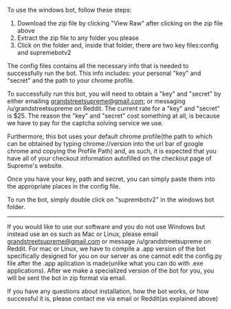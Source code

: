 To use the windows bot, follow these steps:
1. Download the zip file by clicking "View Raw" after clicking on the zip file above
2. Extract the zip file to any folder you please
3. Click on the folder and, inside that folder, there are two key files:config and supremebotv2

The config files contains all the necessary info that is needed to successfully run the bot. This info includes: your personal "key" and "secret" and the path to your chrome profile.

To successfully run this bot, you will need to obtain a "key" and "secret" by either emailing grandstreetsupreme@gmail.com; or messaging /u/grandstreetsupreme on Reddit. The current rate for a "key" and "secret" is $25. The reason the "key" and "secret" cost something at all, is because we have to pay for the captcha solving service we use. 

Furthermore, this bot uses your default chrome profile(the path to which can be obtained by typing chrome://version into the url bar of google chrome and copying the Profile Path) and, as such, it is expected that you have all of your checkout information autofilled on the checkout page of Supreme's website. 

Once you have your key, path and secret, you can simply paste them into the appropriate places in the config file.

To run the bot, simply double click on "suprembotv2" in the windows bot folder. 

----------------------------------------------------------------------------------------------------------------------------
If you would like to use our software and you do not use Windows but instead use an os such as Mac or Linux, please email grandstreetsupreme@gmail.com or message /u/grandstreetsupreme on Reddit. For mac or Linux, we have to compile a .app version of the bot specifically designed for you on our server as one cannot edit the config.py file after the .app aplication is made(unlike what you can do with .exe applications). After we make a specialized version of the bot for you, you will be sent the bot in zip format via email.

If you have any questions about installation, how the bot works, or how successful it is, please contact me via email or Reddit(as explained above) 
